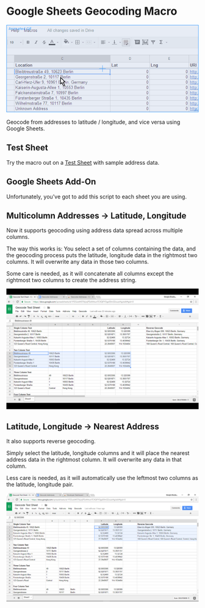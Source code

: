 # Google Sheets Geocoding Macro

![How It Works](google-sheets-geocoding-macro.gif)

Geocode from addresses to latitude / longitude, and vice versa using Google Sheets.

## Test Sheet

Try the macro out on a [Test Sheet](https://docs.google.com/spreadsheets/d/1PZGulsMOTAjJxjPDzMrkunTCXQlFYOga50m3ZouzxHg/edit?usp=sharing) with sample address data.

## Google Sheets Add-On

Unfortunately, you've got to add this script to each sheet you are using.

## Multicolumn Addresses &rarr; Latitude, Longitude

Now it supports geocoding using address data spread across multiple columns. 

The way this works is: You select a set of columns containing the data, and the geocoding process puts the latitude, longitude data in the rightmost two columns. It will overwrite any data in those two columns.

Some care is needed, as it will concatenate all columns except the rightmost two columns to create the address string.

![Multicolumn Address Geocoding](google-sheets-geocoding-macro-forward.png)

## Latitude, Longitude &rarr; Nearest Address

It also supports reverse geocoding. 

Simply select the latitude, longitude columns and it will place the nearest address data in the rightmost column. It will overwrite any data in that column.

Less care is needed, as it will automatically use the leftmost two columns as the latitude, longitude pair.

![Reverse Geocoding](google-sheets-geocoding-macro-reverse.png)
